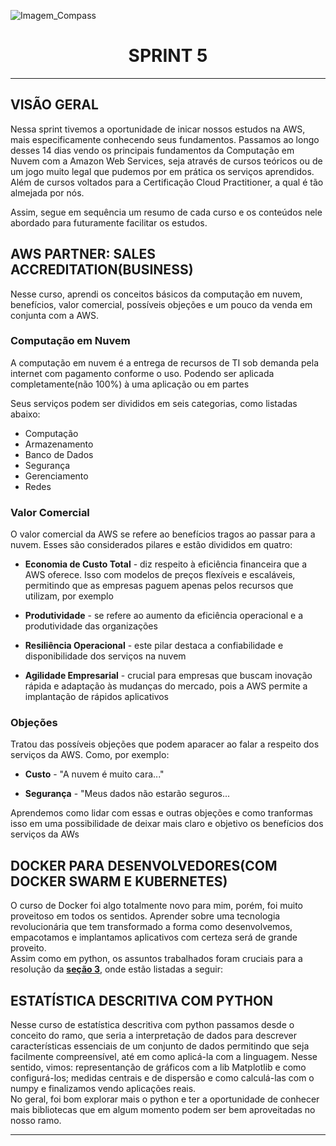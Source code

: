 ![Imagem_Compass](https://s3.sa-east-1.amazonaws.com/remotar-assets-prod/company-profile-covers/cl7god9gt00lx04wg4p2a93zt.jpg)

<div align="center">
  <h1>SPRINT 5</h1>
</div>
<hr>

## VISÃO GERAL

<p>  Nessa sprint tivemos a oportunidade de inicar nossos estudos na AWS, mais especificamente conhecendo seus fundamentos. Passamos ao longo desses 14 dias vendo os principais fundamentos da Computação em Nuvem com a Amazon Web Services, seja através de cursos teóricos ou de um jogo muito legal que pudemos por em prática os serviços aprendidos. Além de cursos voltados para a Certificação Cloud Practitioner, a qual é tão almejada por nós.</p>

<p>  Assim, segue em sequência um resumo de cada curso e os conteúdos nele abordado para futuramente facilitar os estudos.
</p>


## AWS PARTNER: SALES ACCREDITATION(BUSINESS)

<p>  Nesse curso, aprendi os conceitos básicos da computação em nuvem, benefícios, valor comercial, possíveis objeções e um pouco da venda em conjunta com a AWS.</p>

### Computação em Nuvem

<p>  A computação em nuvem é a entrega de recursos de TI sob demanda pela internet com pagamento conforme o uso. Podendo ser aplicada completamente(não 100%) à uma aplicação ou em partes<p>
<p>  Seus serviços podem ser divididos em seis categorias, como listadas abaixo: </p>

* Computação 
* Armazenamento
* Banco de Dados
* Segurança
* Gerenciamento
* Redes

### Valor Comercial

<p>  O valor comercial da AWS se refere ao benefícios tragos ao passar para a nuvem. Esses são considerados pilares e estão divididos em quatro: </p>

* <p><b>Economia de Custo Total</b> - diz respeito à eficiência financeira que a AWS oferece. Isso com modelos de preços flexíveis e escaláveis, permitindo que as empresas paguem apenas pelos recursos que utilizam, por exemplo</p>

* <p><b>Produtividade</b> - se refere ao aumento da eficiência operacional e a produtividade das organizações</p>

* <p><b>Resiliência Operacional</b> - este pilar destaca a confiabilidade e disponibilidade dos serviços na nuvem</p>

* <p><b>Agilidade Empresarial</b> - crucial para empresas que buscam inovação rápida e adaptação às mudanças do mercado, pois a AWS permite a implantação de rápidos aplicativos</p>

### Objeções

<p>  Tratou das possíveis objeções que podem aparacer ao falar a respeito dos serviços da AWS. Como, por exemplo: </p>

* <p><b>Custo</b> - "A nuvem é muito cara..."</p>

* <p><b>Segurança</b> - "Meus dados não estarão seguros...</p>

<p>  Aprendemos como lidar com essas e outras objeções e como tranformas isso em uma possibilidade de deixar mais claro e objetivo os benefícios dos serviços da AWs</p>

## DOCKER PARA DESENVOLVEDORES(COM DOCKER SWARM E KUBERNETES)

<p>O curso de Docker foi algo totalmente novo para mim, porém, foi muito proveitoso em todos os sentidos. Aprender sobre uma tecnologia revolucionária que tem transformado a forma como desenvolvemos, empacotamos e implantamos aplicativos com certeza será de grande proveito.
<br>
Assim como em python, os assuntos trabalhados foram cruciais para a resolução da <a href=https://github.com/brunnope/Repo_Compass/tree/main/Sprint4/exercicios/secao_3><strong>seção 3</strong></a>, onde estão listadas a seguir:</p>



## ESTATÍSTICA DESCRITIVA COM PYTHON

<p>Nesse curso de estatística descritiva com python passamos desde o conceito do ramo, que seria a interpretação de dados para descrever características essenciais de um conjunto de dados permitindo que seja facilmente compreensível, até em como aplicá-la com a linguagem. Nesse sentido, vimos: representanção de gráficos com a lib Matplotlib e como configurá-los; medidas centrais e de dispersão e como calculá-las com o numpy e finalizamos vendo aplicações reais.
<br>
No geral, foi bom explorar mais o python e ter a oportunidade de conhecer mais bibliotecas que em algum momento podem ser bem aproveitadas no nosso ramo.
</p>

<hr>